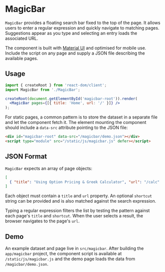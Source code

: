 # MagicBar

`MagicBar` provides a floating search bar fixed to the top of the page. It
allows users to enter a regular expression and quickly navigate to matching
pages. Suggestions appear as you type and selecting an entry loads the
associated URL.

The component is built with [Material UI](https://mui.com/) and optimised for
mobile use. Include the script on any page and supply a JSON file describing
the available pages.

## Usage

```jsx
import { createRoot } from 'react-dom/client';
import MagicBar from './MagicBar';

createRoot(document.getElementById('magicbar-root')).render(
  <MagicBar pages={[{ title: 'Home', url: '/' }]} />
);
```

For static pages, a common pattern is to store the dataset in a separate file
and let the component fetch it. The element mounting the component should
include a `data-src` attribute pointing to the JSON file:

```html
<div id="magicbar-root" data-src="/magicbar/demo.json"></div>
<script type="module" src="/static/js/magicbar.js" defer></script>
```

## JSON Format

`MagicBar` expects an array of page objects:

```json
[
  { "title": "Using Option Pricing & Greek Calculator", "url": "/calc" }
]
```

Each object must contain a `title` and `url` property. An optional
`shortcut` string can be provided and is also matched against the search
expression.

Typing a regular expression filters the list by testing the pattern against
each page's `title` and `shortcut`. When the user selects a result, the
browser navigates to the page's `url`.

## Demo

An example dataset and page live in `src/magicbar`. After building the
`app/magicbar` project, the component script is available at
`/static/js/magicbar.js` and the demo page loads the data from
`/magicbar/demo.json`.
